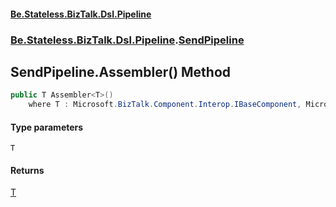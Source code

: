 #### [Be.Stateless.BizTalk.Dsl.Pipeline](README.md 'README')
### [Be.Stateless.BizTalk.Dsl.Pipeline](Be.Stateless.BizTalk.Dsl.Pipeline.md 'Be.Stateless.BizTalk.Dsl.Pipeline').[SendPipeline](SendPipeline.md 'Be.Stateless.BizTalk.Dsl.Pipeline.SendPipeline')

## SendPipeline.Assembler<T>() Method

```csharp
public T Assembler<T>()
    where T : Microsoft.BizTalk.Component.Interop.IBaseComponent, Microsoft.BizTalk.Component.Interop.IPersistPropertyBag;
```
#### Type parameters

<a name='Be.Stateless.BizTalk.Dsl.Pipeline.SendPipeline.Assembler_T_().T'></a>

`T`

#### Returns
[T](SendPipeline.Assembler_T_().md#Be.Stateless.BizTalk.Dsl.Pipeline.SendPipeline.Assembler_T_().T 'Be.Stateless.BizTalk.Dsl.Pipeline.SendPipeline.Assembler<T>().T')
